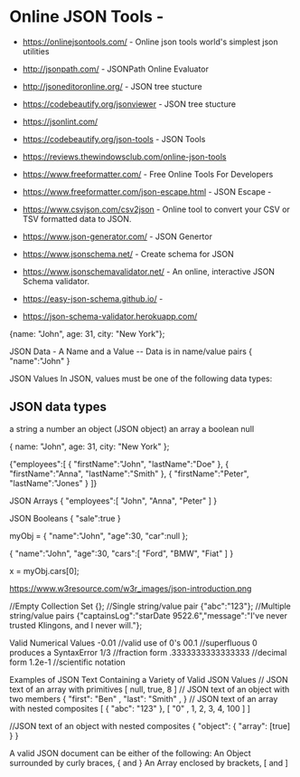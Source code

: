 
# Online JSON Tools -
* https://onlinejsontools.com/ - Online json tools world's simplest json utilities
* http://jsonpath.com/ - JSONPath Online Evaluator
* http://jsoneditoronline.org/ - JSON tree stucture
* https://codebeautify.org/jsonviewer - JSON tree stucture
* https://jsonlint.com/
* https://codebeautify.org/json-tools - JSON Tools
*  https://reviews.thewindowsclub.com/online-json-tools
* https://www.freeformatter.com/ - Free Online Tools For Developers
* https://www.freeformatter.com/json-escape.html - JSON Escape - 
* https://www.csvjson.com/csv2json - Online tool to convert your CSV or TSV formatted data to JSON.
* https://www.json-generator.com/ - JSON Genertor

* https://www.jsonschema.net/ - Create schema for JSON
* https://www.jsonschemavalidator.net/ - An online, interactive JSON Schema validator. 
* https://easy-json-schema.github.io/ - 
* https://json-schema-validator.herokuapp.com/



{name: "John", age: 31, city: "New York"};

JSON Data - A Name and a Value
-- Data is in name/value pairs
{ "name":"John" }

JSON Values
In JSON, values must be one of the following data types:

## JSON data types
a string
a number
an object (JSON object)
an array
a boolean
null

 { name: "John", age: 31, city: "New York" };


{"employees":[
    { "firstName":"John", "lastName":"Doe" },
    { "firstName":"Anna", "lastName":"Smith" },
    { "firstName":"Peter", "lastName":"Jones" }
]}

JSON Arrays
{
"employees":[ "John", "Anna", "Peter" ]
}

JSON Booleans
{ "sale":true }

myObj = { "name":"John", "age":30, "car":null };


{
"name":"John",
"age":30,
"cars":[ "Ford", "BMW", "Fiat" ]
}

x = myObj.cars[0];


https://www.w3resource.com/w3r_images/json-introduction.png

//Empty Collection Set
{};
//Single string/value pair
{"abc":"123"};
//Multiple string/value pairs
{"captainsLog":"starDate 9522.6","message":"I've never trusted Klingons, and I never will."};



Valid Numerical Values
-0.01 //valid use of 0's
00.1 //superfluous 0 produces a SyntaxError
1/3 //fraction form
.3333333333333333 //decimal form
1.2e-1 //scientific notation




Examples of JSON Text Containing a Variety of Valid JSON Values
// JSON text of an array with primitives
[
null, true, 8
]
// JSON text of an object with two members
{
"first": "Ben"
,
"last": "Smith"
,
}
// JSON text of an array with nested composites
[
{ "abc": "123" },
[ "0"
, 1, 2, 3, 4, 100 ]
]

//JSON text of an object with nested composites
{
"object": {
"array": [true]
}
}



A	valid	JSON	document	can	be	either	of	the	following: An	Object	surrounded	by	curly	braces,	{	and	}
An	Array	enclosed	by	brackets,	[	and	]

